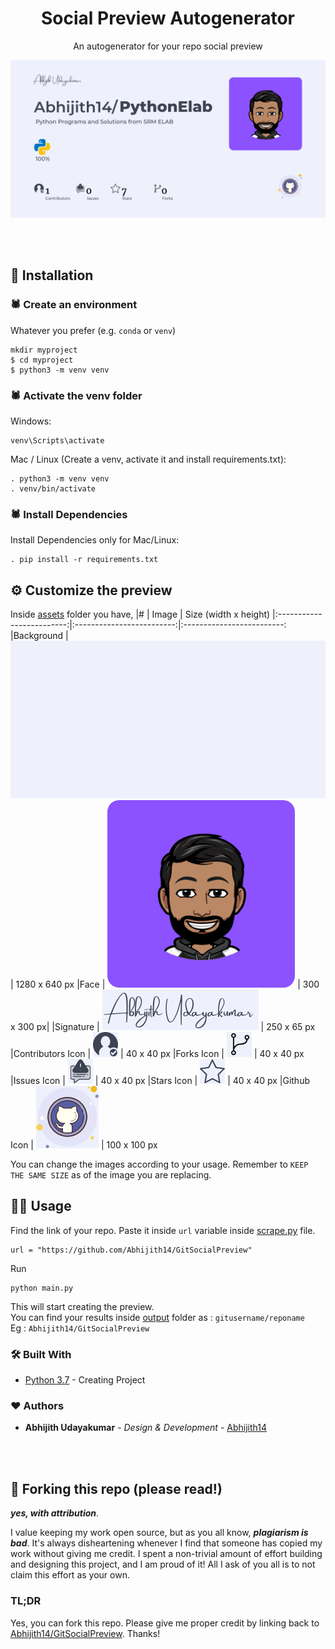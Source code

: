 <h1 align="center">
  Social Preview Autogenerator
</h1>
<p align="center">
  An autogenerator for your repo social preview
</p>

![demo](https://raw.githubusercontent.com/Abhijith14/GitSocialPreview/master/assets/sample.png)

<br>
<br>


## 📕 Installation

### 🕷️ Create an environment
Whatever you prefer (e.g. `conda` or `venv`)
```console
mkdir myproject
$ cd myproject
$ python3 -m venv venv
```

### 🕷️ Activate the venv folder
Windows:
```console
venv\Scripts\activate
```
Mac / Linux (Create a venv, activate it and install requirements.txt):
```console
. python3 -m venv venv
. venv/bin/activate
```

### 🕷️ Install Dependencies

Install Dependencies only for Mac/Linux:
 ```console
. pip install -r requirements.txt
 ```


## ⚙️ Customize the preview
Inside [assets](assets/) folder you have, 
|#                          |  Image                    | Size (width x height)
|:-------------------------:|:-------------------------:|:-------------------------:
|Background         |  ![bg](https://raw.githubusercontent.com/Abhijith14/GitSocialPreview/master/assets/bg.png)        | 1280 x 640 px
|Face               |  ![face](https://raw.githubusercontent.com/Abhijith14/GitSocialPreview/master/assets/face.png)    | 300 x 300 px|
|Signature          |  ![Signature](https://raw.githubusercontent.com/Abhijith14/GitSocialPreview/master/assets/signature.png)   | 250 x 65 px
|Contributors Icon  |  ![Contributors](https://raw.githubusercontent.com/Abhijith14/GitSocialPreview/master/assets/git_contrib.png) | 40 x 40 px
|Forks Icon         |  ![Forks](https://raw.githubusercontent.com/Abhijith14/GitSocialPreview/master/assets/git_fork.png)  | 40 x 40 px
|Issues Icon        |  ![Issues](https://raw.githubusercontent.com/Abhijith14/GitSocialPreview/master/assets/git_issues.png)  | 40 x 40 px
|Stars Icon         |  ![Stars](https://raw.githubusercontent.com/Abhijith14/GitSocialPreview/master/assets/git_stars.png)  | 40 x 40 px
|Github Icon        |  ![Github](https://raw.githubusercontent.com/Abhijith14/GitSocialPreview/master/assets/github.png)  | 100 x 100 px

You can change the images according to your usage. Remember to `KEEP THE SAME SIZE` as of the image you are replacing.

## 👨‍💻 Usage

Find the link of your repo. Paste it inside `url` variable inside [scrape.py](scrape.py) file.

```console
url = "https://github.com/Abhijith14/GitSocialPreview"
```

Run
```console
python main.py
```

This will start creating the preview.<br>
You can find your results inside [output](output/) folder as : `gitusername/reponame`<br>
Eg : `Abhijith14/GitSocialPreview`
<br>


### 🛠️ Built With

* [Python 3.7](https://www.python.org/) - Creating Project


### ❤️ Authors

* **Abhijith Udayakumar** - *Design & Development* - [Abhijith14](https://github.com/Abhijith14)

<br>
<br>

## 🚨 Forking this repo (please read!)

_**yes, with attribution**_.

I value keeping my work open source, but as you all know, _**plagiarism is bad**_. It's always disheartening whenever I find that someone has copied my work without giving me credit. I spent a non-trivial amount of effort building and designing this project, and I am proud of it! All I ask of you all is to not claim this effort as your own.


### TL;DR

Yes, you can fork this repo. Please give me proper credit by linking back to [Abhijith14/GitSocialPreview](https://github.com/Abhijith14/GitSocialPreview). Thanks!
